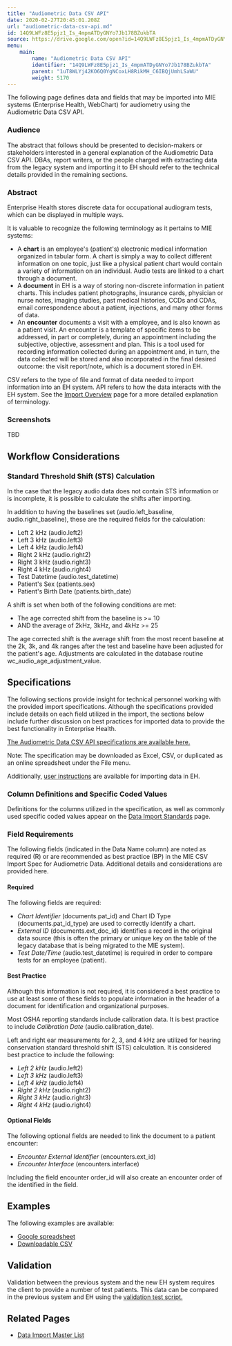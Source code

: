 ```yaml
---
title: "Audiometric Data CSV API"
date: 2020-02-27T20:45:01.208Z
url: "audiometric-data-csv-api.md"
id: 14Q9LWFz8E5pjz1_Is_4mpmATDyGNYo7Jb178BZukbTA
source: https://drive.google.com/open?id=14Q9LWFz8E5pjz1_Is_4mpmATDyGNYo7Jb178BZukbTA
menu:
    main:
        name: "Audiometric Data CSV API"
        identifier: "14Q9LWFz8E5pjz1_Is_4mpmATDyGNYo7Jb178BZukbTA"
        parent: "1uT8WLYj42KO6Q0YgNCoxLH8RikMH_C6IBQjUmhLSaWU"
        weight: 5170
---
```

The following page defines data and fields that may be imported into MIE systems (Enterprise Health, WebChart) for audiometry using the Audiometric Data CSV API.



### Audience

The abstract that follows should be presented to decision-makers or stakeholders interested in a general explanation of the Audiometric Data CSV API. DBAs, report writers, or the people charged with extracting data from the legacy system and importing it to EH should refer to the technical details provided in the remaining sections.



### Abstract

Enterprise Health stores discrete data for occupational audiogram tests, which can be displayed in multiple ways.

It is valuable to recognize the following terminology as it pertains to MIE systems:

* A <strong>chart</strong> is an employee's (patient's) electronic medical information organized in tabular form. A chart is simply a way to collect different information on one topic, just like a physical patient chart would contain a variety of information on an individual. Audio tests are linked to a chart through a document.
* A <strong>document</strong> in EH is a way of storing non-discrete information in patient charts. This includes patient photographs, insurance cards, physician or nurse notes, imaging studies, past medical histories, CCDs and CDAs, email correspondence about a patient, injections, and many other forms of data.
* An <strong>encounter</strong> documents a visit with a employee, and is also known as a patient visit. An encounter is a template of specific items to be addressed, in part or completely, during an appointment including the subjective, objective, assessment and plan. This is a tool used for recording information collected during an appointment and, in turn, the data collected will be stored and also incorporated in the final desired outcome: the visit report/note, which is a document stored in EH.

CSV refers to the type of file and format of data needed to import information into an EH system. API refers to how the data interacts with the EH system. See the [Import Overview](https://miewiki.med-web.com/wiki/index.php/Import_Overview) page for a more detailed explanation of terminology.





### Screenshots

TBD



## Workflow Considerations



### Standard Threshold Shift (STS) Calculation

In the case that the legacy audio data does not contain STS information or is incomplete, it is possible to calculate the shifts after importing.

In addition to having the baselines set (audio.left_baseline, audio.right_baseline), these are the required fields for the calculation:

* Left 2 kHz (audio.left2)
* Left 3 kHz (audio.left3)
* Left 4 kHz (audio.left4)
* Right 2 kHz (audio.right2)
* Right 3 kHz (audio.right3)
* Right 4 kHz (audio.right4)
* Test Datetime (audio.test_datetime)
* Patient's Sex (patients.sex)
* Patient's Birth Date (patients.birth_date)

A shift is set when both of the following conditions are met:

* The age corrected shift from the baseline is >= 10
* AND the average of 2kHz, 3kHz, and 4kHz >= 25

The age corrected shift is the average shift from the most recent baseline at the 2k, 3k, and 4k ranges after the test and baseline have been adjusted for the patient's age. Adjustments are calculated in the database routine wc_audio_age_adjustment_value.



## Specifications

The following sections provide insight for technical personnel working with the provided import specifications. Although the specifications provided include details on each field utilized in the import, the sections below include further discussion on best practices for imported data to provide the best functionality in Enterprise Health.

[The Audiometric Data CSV API specifications are available here.](https://docs.google.com/a/mieweb.com/spreadsheets/d/12V2YudNHsXrdoE098z_Hxh-e4SUjZzBUBdtthSkLQO4/edit?usp=sharing)

Note: The specification may be downloaded as Excel, CSV, or duplicated as an online spreadsheet under the File menu.

Additionally, [user instructions](https://miewiki.med-web.com/wiki/index.php/Data_Import_Standards#Data_Import_User_Instructions) are available for importing data in EH.



### Column Definitions and Specific Coded Values

Definitions for the columns utilized in the specification, as well as commonly used specific coded values appear on the [Data Import Standards](https://miewiki.med-web.com/wiki/index.php/Data_Import_Standards) page.



### Field Requirements

The following fields (indicated in the Data Name column) are noted as required (R) or are recommended as best practice (BP) in the MIE CSV Import Spec for Audiometric Data. Additional details and considerations are provided here.



#### Required

The following fields are required:

* <em>Chart Identifier</em> (documents.pat_id) and Chart ID Type (documents.pat_id_type) are used to correctly identify a chart.
* <em>External ID</em> (documents.ext_doc_id) identifies a record in the original data source (this is often the primary or unique key on the table of the legacy database that is being migrated to the MIE system).
* <em>Test Date/Time</em> (audio.test_datetime) is required in order to compare tests for an employee (patient).



#### Best Practice

Although this information is not required, it is considered a best practice to use at least some of these fields to populate information in the header of a document for identification and organizational purposes.

Most OSHA reporting standards include calibration data. It is best practice to include *Calibration Date* (audio.calibration_date).

Left and right ear measurements for 2, 3, and 4 kHz are utilized for hearing conservation standard threshold shift (STS) calculation. It is considered best practice to include the following:

* <em>Left 2 kHz</em> (audio.left2)
* <em>Left 3 kHz</em> (audio.left3)
* <em>Left 4 kHz</em> (audio.left4)
* <em>Right 2 kHz</em> (audio.right2)
* <em>Right 3 kHz</em> (audio.right3)
* <em>Right 4 kHz</em> (audio.right4)



#### Optional Fields

The following optional fields are needed to link the document to a patient encounter:

* <em>Encounter External Identifier</em> (encounters.ext_id)
* <em>Encounter Interface</em> (encounters.interface)

Including the field encounter order_id will also create an encounter order of the identified in the field.



## Examples

The following examples are available:

* [Google spreadsheet](https://docs.google.com/spreadsheets/d/1OOX4f8ZthFYu0e2oIszoHFqCTOW5lktyPMnmUTZisK4/pub)
* [Downloadable CSV](https://docs.google.com/spreadsheets/d/1OOX4f8ZthFYu0e2oIszoHFqCTOW5lktyPMnmUTZisK4/pub?output=csv)



## Validation

Validation between the previous system and the new EH system requires the client to provide a number of test patients. This data can be compared in the previous system and EH using the [validation test script.](https://docs.google.com/a/mieweb.com/spreadsheets/d/1gtMinRE8kX9znznYtIHlU15qT3P_yET9hAD06JHfOzg/edit?usp=sharing)



## Related Pages

* [Data Import Master List](https://miewiki.med-web.com/wiki/index.php/Data_Import_Master_List)
